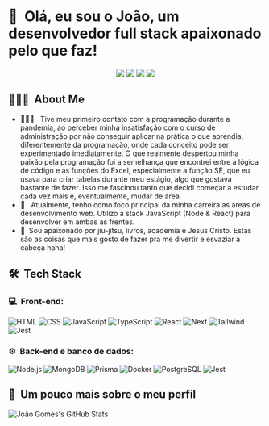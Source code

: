 <h1>👋 &nbsp;Olá, eu sou o João, um desenvolvedor full stack apaixonado pelo que faz!</h1>
<p align="center">
<a href="https://www.instagram.com/joao_cgomes/"><img src="https://img.shields.io/badge/-@joaocgomes-E4405F?style=flat-square&logo=Instagram&logoColor=white"/></a>
<a href="https://portfolio-bzs.pages.dev/"><img src="https://img.shields.io/badge/-portfolio-3423A6?style=flat-square&logo=Google-Chrome&logoColor=white"/></a>
<a href="https://www.linkedin.com/in/jo%C3%A3o-carlos-gomes-a9a723223/"><img src="https://img.shields.io/badge/-João%20Gomes%20-0077B5?style=flat-square&logo=Linkedin&logoColor=white"/></a>
<a href="mailto:jowgomes3@gmail.com"><img src="https://img.shields.io/badge/-jowgomes3@gmail.com-D14836?style=flat-square&logo=Gmail&logoColor=white"/></a>

</p>

<h2> 👨🏻‍💻 &nbsp;About Me </h2>

- 👨🏻‍💻 &nbsp; Tive meu primeiro contato com a programação durante a pandemia, ao perceber minha insatisfação com o curso de administração por não conseguir aplicar na prática o que aprendia, diferentemente da programação, onde cada conceito pode ser experimentado imediatamente. O que realmente despertou minha paixão pela programação foi a semelhança que encontrei entre a lógica de código e as funções do Excel, especialmente a função SE, que eu usava para criar tabelas durante meu estágio, algo que gostava bastante de fazer. Isso me fascinou tanto que decidi começar a estudar cada vez mais e, eventualmente, mudar de área.
- 🚀 &nbsp; Atualmente, tenho como foco principal da minha carreira as áreas de desenvolvimento web. Utilizo a stack JavaScript (Node & React) para desenvolver em ambas as frentes.
- 🥋&nbsp; Sou apaixonado por jiu-jitsu, livros, academia e Jesus Cristo. Estas são as coisas que mais gosto de fazer pra me divertir e esvaziar a cabeça haha!

<h2> 🛠 &nbsp;Tech Stack</h2>
<h3>💻 &nbsp;Front-end:</h3>

![HTML](https://img.shields.io/badge/-HTML-333333?style=flat&logo=HTML5)
![CSS](https://img.shields.io/badge/-CSS-333333?style=flat&logo=CSS3&logoColor=1572B6)
![JavaScript](https://img.shields.io/badge/-JavaScript-333333?style=flat&logo=javascript)
![TypeScript](https://img.shields.io/badge/-TypeScript-333333?style=flat&logo=typescript&logoColor=2D79C7)
![React](https://img.shields.io/badge/-React-333333?style=flat&logo=react)
![Next](https://img.shields.io/badge/-Next.js-333333?style=flat&logo=next.js)
![Tailwind](https://img.shields.io/badge/-Tailwindcss-333333?style=flat&logo=tailwindcss)
![Jest](https://img.shields.io/badge/-Jest-333333?style=flat&logo=jest&logoColor=E535AB)

<h3>⚙️ &nbsp;Back-end e banco de dados:</h3>

![Node.js](https://img.shields.io/badge/-Node.js-333333?style=flat&logo=node.js)
![MongoDB](https://img.shields.io/badge/-MongoDB-333333?style=flat&logo=mongodb)
![Prisma](https://img.shields.io/badge/-Prisma-333333?style=flat&logo=prisma)
![Docker](https://img.shields.io/badge/-Docker-333333?style=flat&logo=docker)
![PostgreSQL](https://img.shields.io/badge/-PostgreSQL-333333?style=flat&logo=postgresql)
![Jest](https://img.shields.io/badge/-Jest-333333?style=flat&logo=jest&logoColor=E535AB)

<h2>🚀 &nbsp;Um pouco mais sobre o meu perfil</h2>

![João Gomes's GitHub Stats](https://github-readme-stats.vercel.app/api?username=joaogomesss&show_icons=true&theme=dracula)
